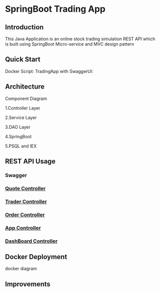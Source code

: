 # SpringBoot Trading App
## Introduction 
This Java Application is an online stock trading simulation REST API which is built using SpringBoot
Micro-service and MVC design pattern 
## Quick Start 

Docker Script:
TradingApp with SwaggerUI: 

##  Architecture
Component Diagram

1.Controller Layer

2.Service Layer

3.DAO Layer

4.SpringBoot

5.PSQL and IEX

##  REST API Usage
###  Swagger

### [Quote Controller](./springboot/src/main/java/ca/jrvs/apps/trading/controller/QuoteController.java) 
### [Trader Controller](./springboot/src/main/java/ca/jrvs/apps/trading/controller/TraderAccountController.java)  
### [Order Controller](./springboot/src/main/java/ca/jrvs/apps/trading/controller/OrderController.java) 
### [App Controller](./springboot/src/main/java/ca/jrvs/apps/trading/controller) 
### [DashBoard Controller](./springboot/src/main/java/ca/jrvs/apps/trading/controller/DashboardController.java) 

## Docker Deployment 
docker diagram 

## Improvements
